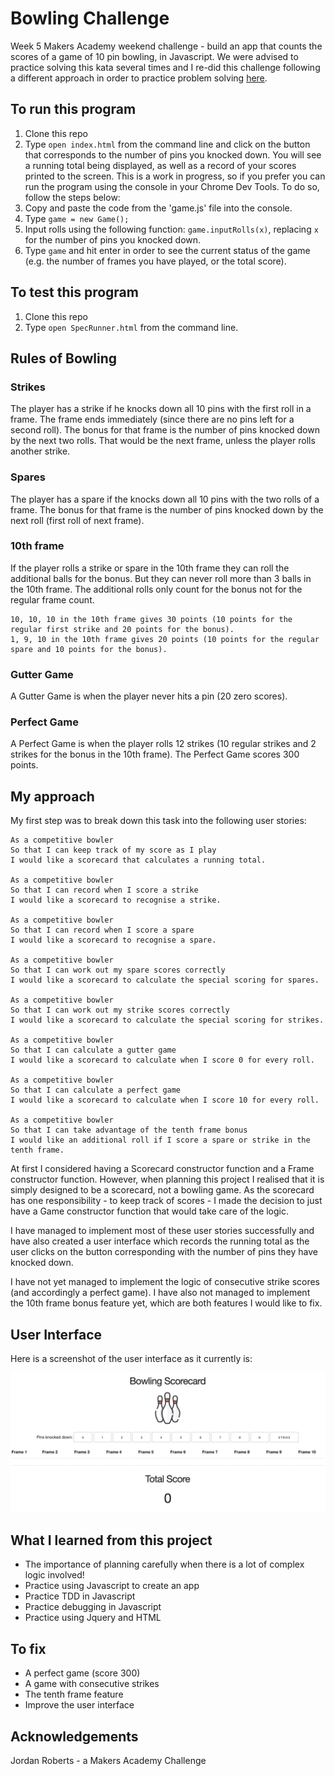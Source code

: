 
Bowling Challenge
=================

Week 5 Makers Academy weekend challenge - build an app that counts the scores of a game of 10 pin bowling, in Javascript. We were advised to practice solving this kata several times and I re-did this challenge following a different approach in order to practice problem solving <a href="https://github.com/jordantroberts/bowling-kata">here</a>.

## To run this program
1. Clone this repo
2. Type `open index.html` from the command line and click on the button that corresponds to the number of pins you knocked down. You will see a running total being displayed, as well as a record of your scores printed to the screen. This is a work in progress, so if you prefer you can run the program using the console in your Chrome Dev Tools. To do so, follow the steps below:
3. Copy and paste the code from the 'game.js' file into the console.
3. Type `game = new Game();`
4. Input rolls using the following function: `game.inputRolls(x)`, replacing `x` for the number of pins you knocked down.
5. Type `game` and hit enter in order to see the current status of the game (e.g. the number of frames you have played, or the total score).

## To test this program
1. Clone this repo
2. Type `open SpecRunner.html` from the command line.

## Rules of Bowling

### Strikes

The player has a strike if he knocks down all 10 pins with the first roll in a frame. The frame ends immediately (since there are no pins left for a second roll). The bonus for that frame is the number of pins knocked down by the next two rolls. That would be the next frame, unless the player rolls another strike.

### Spares

The player has a spare if the knocks down all 10 pins with the two rolls of a frame. The bonus for that frame is the number of pins knocked down by the next roll (first roll of next frame).

### 10th frame

If the player rolls a strike or spare in the 10th frame they can roll the additional balls for the bonus. But they can never roll more than 3 balls in the 10th frame. The additional rolls only count for the bonus not for the regular frame count.

    10, 10, 10 in the 10th frame gives 30 points (10 points for the regular first strike and 20 points for the bonus).
    1, 9, 10 in the 10th frame gives 20 points (10 points for the regular spare and 10 points for the bonus).

### Gutter Game

A Gutter Game is when the player never hits a pin (20 zero scores).

### Perfect Game

A Perfect Game is when the player rolls 12 strikes (10 regular strikes and 2 strikes for the bonus in the 10th frame). The Perfect Game scores 300 points.

## My approach

My first step was to break down this task into the following user stories:

```
As a competitive bowler
So that I can keep track of my score as I play
I would like a scorecard that calculates a running total.

As a competitive bowler
So that I can record when I score a strike
I would like a scorecard to recognise a strike.

As a competitive bowler
So that I can record when I score a spare
I would like a scorecard to recognise a spare.

As a competitive bowler
So that I can work out my spare scores correctly
I would like a scorecard to calculate the special scoring for spares.

As a competitive bowler
So that I can work out my strike scores correctly
I would like a scorecard to calculate the special scoring for strikes.

As a competitive bowler
So that I can calculate a gutter game
I would like a scorecard to calculate when I score 0 for every roll.

As a competitive bowler
So that I can calculate a perfect game
I would like a scorecard to calculate when I score 10 for every roll.

As a competitive bowler
So that I can take advantage of the tenth frame bonus
I would like an additional roll if I score a spare or strike in the tenth frame.

```

At first I considered having a Scorecard constructor function and a Frame constructor function. However, when planning this project I realised that it is simply designed to be a scorecard, not a bowling game. As the scorecard has one responsibility - to keep track of scores - I made the decision to just have a Game constructor function that would take care of the logic.

I have managed to implement most of these user stories successfully and have also created a user interface which records the running total as the user clicks on the button corresponding with the number of pins they have knocked down.

I have not yet managed to implement the logic of consecutive strike scores (and accordingly a perfect game). I have also not managed to implement the 10th frame bonus feature yet, which are both features I would like to fix.

## User Interface

Here is a screenshot of the user interface as it currently is:

<div align="center">
    <img src="InterfaceScreenshot.png" width="800px"</img>
</div>

## What I learned from this project
* The importance of planning carefully when there is a lot of complex logic involved!
* Practice using Javascript to create an app
* Practice TDD in Javascript
* Practice debugging in Javascript
* Practice using Jquery and HTML

## To fix
* A perfect game (score 300)
* A game with consecutive strikes
* The tenth frame feature
* Improve the user interface

## Acknowledgements
Jordan Roberts - a Makers Academy Challenge

